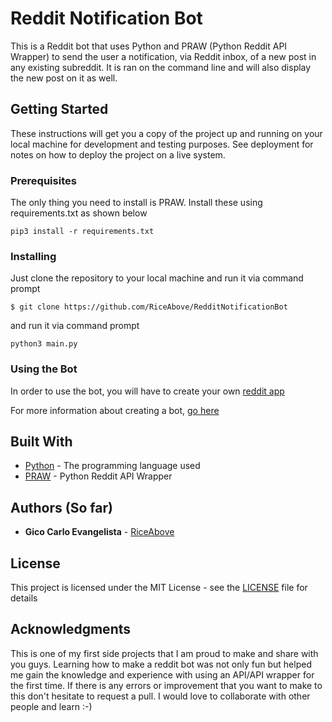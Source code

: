 # Reddit Notification Bot

This is a Reddit bot that uses Python and PRAW (Python Reddit API Wrapper) to send the user a notification, via Reddit inbox, of a new post in any existing subreddit. It is ran on the command line and will also display the new post on it as well.

## Getting Started

These instructions will get you a copy of the project up and running on your local machine for development and testing purposes. See deployment for notes on how to deploy the project on a live system.

### Prerequisites

The only thing you need to install is PRAW. Install these using requirements.txt as shown below 
```
pip3 install -r requirements.txt
```

### Installing

Just clone the repository to your local machine and run it via command
prompt

```
$ git clone https://github.com/RiceAbove/RedditNotificationBot
```
and run it via command prompt
```
python3 main.py
```

### Using the Bot

In order to use the bot, you will have to create your own [reddit app](https://www.reddit.com/prefs/apps/)

For more information about creating a bot, [go here](https://www.pythonforengineers.com/build-a-reddit-bot-part-1/)


## Built With

* [Python](https://www.python.org/) - The programming language used
* [PRAW](https://praw.readthedocs.io/en/latest/) - Python Reddit API Wrapper

## Authors (So far)

* **Gico Carlo Evangelista** - [RiceAbove](https://github.com/RiceAbove)

## License

This project is licensed under the MIT License - see the [LICENSE](LICENSE) file for details

## Acknowledgments

This is one of my first side projects that I am proud to make and share with you guys. Learning how to make a reddit bot was not only fun but helped me gain the knowledge and experience with using an API/API wrapper for the first time. If there is any errors or improvement that you want to make to this don't hesitate to request a pull. I would love to collaborate with other people and learn :-)
